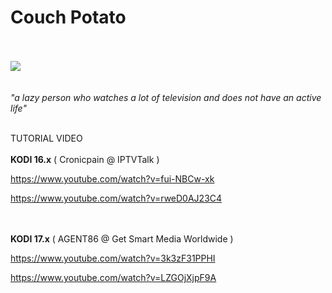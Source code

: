 # <b>Couch Potato</b><br><br>
<img src="http://s27.postimg.org/3x30gyjqb/potato1.png"><br><br><br>
<i>"a lazy person who watches a lot of television and does not have an active life"</i>
<br><br>

TUTORIAL VIDEO 
<br><br>
<b>KODI 16.x</b> ( Cronicpain @ IPTVTalk )

https://www.youtube.com/watch?v=fui-NBCw-xk

https://www.youtube.com/watch?v=rweD0AJ23C4

<br><br>
<b>KODI 17.x</b> ( AGENT86 @ Get Smart Media Worldwide )

https://www.youtube.com/watch?v=3k3zF31PPHI

https://www.youtube.com/watch?v=LZGOjXjpF9A
